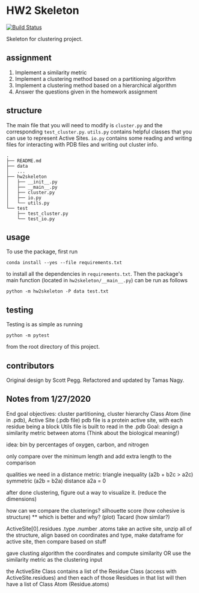 # HW2 Skeleton

[![Build
Status](https://travis-ci.org/zach-hois/ClusteringAlgorithmHW2.svg?branch=master)](https://travis-ci.org/zach-hois/ClusteringAlgorithmHW2)

Skeleton for clustering project.

## assignment

1. Implement a similarity metric
2. Implement a clustering method based on a partitioning algorithm
3. Implement a clustering method based on a hierarchical algorithm
4. Answer the questions given in the homework assignment


## structure

The main file that you will need to modify is `cluster.py` and the corresponding `test_cluster.py`. `utils.py` contains helpful classes that you can use to represent Active Sites. `io.py` contains some reading and writing files for interacting with PDB files and writing out cluster info.

```
.
├── README.md
├── data
│   ...
├── hw2skeleton
│   ├── __init__.py
│   ├── __main__.py
│   ├── cluster.py
│   ├── io.py
│   └── utils.py
└── test
    ├── test_cluster.py
    └── test_io.py
```

## usage

To use the package, first run

```
conda install --yes --file requirements.txt
```

to install all the dependencies in `requirements.txt`. Then the package's
main function (located in `hw2skeleton/__main__.py`) can be run as
follows

```
python -m hw2skeleton -P data test.txt
```

## testing

Testing is as simple as running

```
python -m pytest
```

from the root directory of this project.


## contributors

Original design by Scott Pegg. Refactored and updated by Tamas Nagy.


## Notes from 1/27/2020

End goal objectives: cluster partitioning, cluster hierarchy
Class Atom (line in .pdb), Active Site (.pdb file)
pdb file is a protein active site, with each residue being a block 
Utils file is built to read in the .pdb
Goal: design a similarity metric between atoms (Think about the biological meaning!)

idea: bin by percentages of oxygen, carbon, and nitrogen

only compare over the minimum length and add extra length to the comparison 

qualities we need in a distance metric: triangle inequality (a2b + b2c > a2c)
symmetric (a2b = b2a)
distance a2a = 0

after done clustering, figure out a way to visualize it. (reduce the dimensions)

how can we compare the clusterings?
silhouette score (how cohesive is structure) **
	which is better and why? (plot)
Tacard (how similar?)


ActiveSite[0].residues
.type
.number
.atoms
take an active site, unzip all of the structure, align based on coordinates and type, make dataframe for active site, then compare based on stuff

gave clusting algorithm the coordinates and compute similarity
OR
use the similarity metric as the clustering input

the ActiveSite Class contains a list of the Residue Class (access with ActiveSite.residues) and then each of those Residues in that list will then have a list of Class Atom (Residue.atoms)

